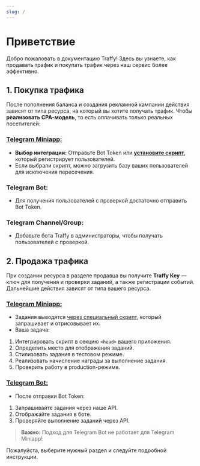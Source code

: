 ```yaml
---
slug: /
---
```


# Приветствие

Добро пожаловать в документацию Traffy! Здесь вы узнаете, как продавать трафик и покупать трафик через наш сервис более эффективно.

## 1. Покупка трафика

После пополнения баланса и создания рекламной кампании действия зависят от типа ресурса, на который вы хотите получать трафик. 
Чтобы **реализовать CPA-модель**, то есть оплачивать только реальных посетителей: 

### [**Telegram Miniapp:**](/docs/buyer/script-installation)

- **Выбор интеграции:** Отправьте Bot Token или [**установите скрипт**](/docs/buyer/script-installation), который регистрирует пользователей.
- Если выбрали скрипт, можно загрузить базу ваших пользователей для исключения пересечения.

### **Telegram Bot:**

- Для получения пользователей с проверкой достаточно отправить Bot Token.

### **Telegram Channel/Group:**

- Добавьте бота Traffy в администраторы, чтобы получать пользователей с проверкой.

## 2. Продажа трафика

При создании ресурса в разделе продавца вы получите **Traffy Key** — ключ для получения и проверки заданий, а также регистрации событий. Дальнейшие действия зависят от типа вашего ресурса.

### [**Telegram Miniapp:**](/docs/seller/preparation)

- Задания выводятся [через специальный скрипт](/docs/seller/preparation), который запрашивает и отрисовывает их.
- Ваша задача:
1. Интегрировать скрипт в секцию `<head>` вашего приложения.
2. Определить место для отображения заданий.
3. Стилизовать задания в тестовом режиме.
4. Реализовать начисление награды за выполнение задания.
5. Проверить работу в production-режиме.

### [**Telegram Bot:**](/docs/seller-bot/api/)

- После отправки Bot Token:
1. Запрашивайте задания через наше API.
2. Отображайте задания в боте.
3. Проверяйте выполнение заданий через API.

> **Важно:** Подход для Telegram Bot не работает для Telegram Miniapp!

Пожалуйста, выберите нужный раздел и следуйте подробной инструкции.